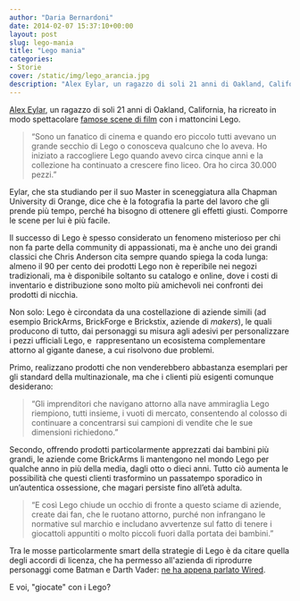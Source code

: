 ```yaml
---
author: "Daria Bernardoni"
date: 2014-02-07 15:37:10+00:00
layout: post
slug: lego-mania
title: "Lego mania"
categories:
- Storie
cover: /static/img/lego_arancia.jpg
description: "Alex Eylar, un ragazzo di soli 21 anni di Oakland, California, ha ricreato in modo spettacolare famose scene di film con i mattoncini Lego. Con quale strategia Lego ha conquistato il mondo?"
---
```

[Alex Eylar](http://www.flickr.com/photos/hoyvinmayvin/), un ragazzo di soli 21 anni di Oakland, California, ha ricreato in modo spettacolare [famose scene di film](http://www.telegraph.co.uk/culture/culturepicturegalleries/8243528/Scenes-from-famous-films-recreated-using-Lego-bricks-by-Alex-Eylar.html) con i mattoncini Lego.


> “Sono un fanatico di cinema e quando ero piccolo tutti avevano un grande secchio di Lego o conosceva qualcuno che lo aveva. Ho iniziato a raccogliere Lego quando avevo circa cinque anni e la collezione ha continuato a crescere fino liceo. Ora ho circa 30.000 pezzi.”


Eylar, che sta studiando per il suo Master in sceneggiatura alla Chapman University di Orange, dice che è la fotografia la parte del lavoro che gli prende più tempo, perché ha bisogno di ottenere gli effetti giusti. Comporre le scene per lui è più facile.

Il successo di Lego è spesso considerato un fenomeno misterioso per chi non fa parte della community di appassionati, ma è anche uno dei grandi classici che Chris Anderson cita sempre quando spiega la coda lunga: almeno il 90 per cento dei prodotti Lego non è reperibile nei negozi tradizionali, ma è disponibile soltanto su catalogo e online, dove i costi di inventario e distribuzione sono molto più amichevoli nei confronti dei prodotti di nicchia.

Non solo: Lego è circondata da una costellazione di aziende simili (ad esempio BrickArms, BrickForge e Brickstix, aziende di _makers_), le quali producono di tutto, dai personaggi su misura agli adesivi per personalizzare i pezzi ufficiali Lego, e  rappresentano un ecosistema complementare attorno al gigante danese, a cui risolvono due problemi.

Primo, realizzano prodotti che non venderebbero abbastanza esemplari per gli standard della multinazionale, ma che i clienti più esigenti comunque desiderano:


> “Gli imprenditori che navigano attorno alla nave ammiraglia Lego riempiono, tutti insieme, i vuoti di mercato, consentendo al colosso di continuare a concentrarsi sui campioni di vendite che le sue dimensioni richiedono.”


Secondo, offrendo prodotti particolarmente apprezzati dai bambini più grandi, le aziende come BrickArms li mantengono nel mondo Lego per qualche anno in più della media, dagli otto o dieci anni. Tutto ciò aumenta le possibilità che questi clienti trasformino un passatempo sporadico in un’autentica ossessione, che magari persiste fino all’età adulta.


> “E così Lego chiude un occhio di fronte a questo sciame di aziende, create dai fan, che le ruotano attorno, purché non infrangano le normative sul marchio e includano avvertenze sul fatto di tenere i giocattoli appuntiti o molto piccoli fuori dalla portata dei bambini.”


Tra le mosse particolarmente smart della strategie di Lego è da citare quella degli accordi di licenza, che ha permesso all'azienda di riprodurre personaggi come Batman e Darth Vader: [ne ha appena parlato Wired](http://www.wired.com/underwire/2014/02/infoporn-legos/?cid=18204454).

E voi, "giocate" con i Lego?


